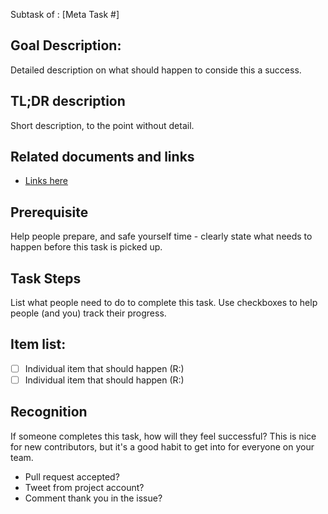 Subtask of : [Meta Task #]

## Goal Description: 
Detailed description on what should happen to conside this a success.

## TL;DR description
Short description, to the point without detail.

## Related documents and links 
* [Links here](/thelink)

## Prerequisite
Help people prepare, and safe yourself time -  clearly state what needs to happen before this task is picked up.  

## Task Steps
List what people need to do to complete this task.  Use checkboxes to help people (and you) track their progress.

## Item list:
- [ ] Individual item that should happen (R:)
- [ ] Individual item that should happen (R:)

## Recognition
If someone completes this task, how will they feel successful?   This is nice for new contributors, but it's a good habit to get into 
for everyone on your team.

* Pull request accepted?
* Tweet from project account?
* Comment thank you in the issue?



